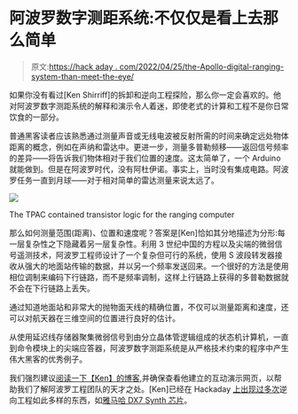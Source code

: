 # 阿波罗数字测距系统:不仅仅是看上去那么简单

> 原文:[https://hack aday . com/2022/04/25/the-Apollo-digital-ranging-system-than-meet-the-eye/](https://hackaday.com/2022/04/25/the-apollo-digital-ranging-system-more-than-meets-the-eye/)

如果你没有看过[Ken Shirriff]的拆卸和逆向工程探险，那么你一定会喜欢的。他对阿波罗数字测距系统的解释和演示令人着迷，即使老式的计算和工程不是你日常饮食的一部分。

普通黑客读者应该熟悉通过测量声音或无线电波被反射所需的时间来确定远处物体距离的概念，例如在声纳和雷达中。更进一步，测量多普勒频移——返回信号频率的差异——将告诉我们物体相对于我们位置的速度。这太简单了，一个 Arduino 就能做到。但是在阿波罗时代，没有阿杜伊诺。事实上，当时没有集成电路。阿波罗任务一直到月球——对于相对简单的雷达测量来说太远了。

[![](../Images/06e6ae3fadc8007893d22219a4ef8884.png)](https://hackaday.com/wp-content/uploads/2022/04/tpac.jpg)

The TPAC contained transistor logic for the ranging computer

那么如何测量范围(距离)、位置和速度呢？答案是[Ken]恰如其分地描述为分形:每一层复杂性之下隐藏着另一层复杂性。利用 3 世纪中国的方程以及尖端的微弱信号遥测技术，阿波罗工程师设计了一个复杂但可行的系统，使用 S 波段转发器接收从强大的地面站传输的数据，并以另一个频率发送回来。一个很好的方法是使用相位调制来编码下行链路，而不是频率调制，这样上行链路上获得的多普勒数据就不会在下行链路上丢失。

通过知道地面站和非常大的抛物面天线的精确位置，不仅可以测量距离和速度，还可以对航天器在三维空间的位置进行良好的估计。

从使用延迟线存储器聚集微弱信号到由分立晶体管逻辑组成的状态机计算机，一直到命令模块上的尖端应答器，阿波罗数字测距系统是从严格技术约束的程序中产生伟大黑客的优秀例子。

我们强烈建议[阅读一下【Ken】的博客](http://www.righto.com/2022/04/the-digital-ranging-system-that.html),并确保查看他建立的互动演示网页，以帮助我们了解阿波罗工程团队的天才之处。[Ken]已经在 Hackaday [上出现过多次](https://hackaday.com/blog/?s=ken+shirriff)逆向工程如此多样的东西，如[雅马哈 DX7 Synth 芯片](https://hackaday.com/2021/11/25/a-teardown-of-80s-era-music/)。
